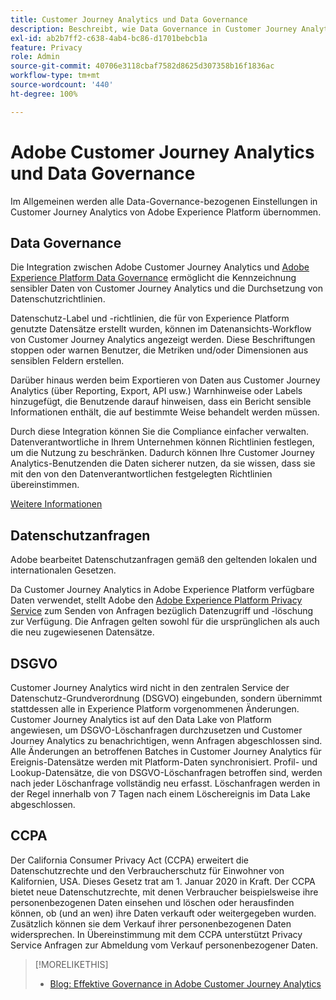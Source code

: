 ```yaml
---
title: Customer Journey Analytics und Data Governance
description: Beschreibt, wie Data Governance in Customer Journey Analytics funktioniert.
exl-id: ab2b7ff2-c638-4ab4-bc86-d1701bebcb1a
feature: Privacy
role: Admin
source-git-commit: 40706e3118cbaf7582d8625d307358b16f1836ac
workflow-type: tm+mt
source-wordcount: '440'
ht-degree: 100%

---
```


# Adobe Customer Journey Analytics und Data Governance

Im Allgemeinen werden alle Data-Governance-bezogenen Einstellungen in Customer Journey Analytics von Adobe Experience Platform übernommen.

## Data Governance

Die Integration zwischen Adobe Customer Journey Analytics und [Adobe Experience Platform Data Governance](https://experienceleague.adobe.com/docs/experience-platform/data-governance/home.html?lang=de) ermöglicht die Kennzeichnung sensibler Daten von Customer Journey Analytics und die Durchsetzung von Datenschutzrichtlinien.

Datenschutz-Label und -richtlinien, die für von Experience Platform genutzte Datensätze erstellt wurden, können im Datenansichts-Workflow von Customer Journey Analytics angezeigt werden. Diese Beschriftungen stoppen oder warnen Benutzer, die Metriken und/oder Dimensionen aus sensiblen Feldern erstellen.

Darüber hinaus werden beim Exportieren von Daten aus Customer Journey Analytics (über Reporting, Export, API usw.) Warnhinweise oder Labels hinzugefügt, die Benutzende darauf hinweisen, dass ein Bericht sensible Informationen enthält, die auf bestimmte Weise behandelt werden müssen.

Durch diese Integration können Sie die Compliance einfacher verwalten. Datenverantwortliche in Ihrem Unternehmen können Richtlinien festlegen, um die Nutzung zu beschränken. Dadurch können Ihre Customer Journey Analytics-Benutzenden die Daten sicherer nutzen, da sie wissen, dass sie mit den von den Datenverantwortlichen festgelegten Richtlinien übereinstimmen.

[Weitere Informationen](/help/data-views/data-governance.md)

## Datenschutzanfragen

Adobe bearbeitet Datenschutzanfragen gemäß den geltenden lokalen und internationalen Gesetzen.

Da Customer Journey Analytics in Adobe Experience Platform verfügbare Daten verwendet, stellt Adobe den [Adobe Experience Platform Privacy Service](https://experienceleague.adobe.com/docs/experience-platform/privacy/home.html?lang=de) zum Senden von Anfragen bezüglich Datenzugriff und -löschung zur Verfügung. Die Anfragen gelten sowohl für die ursprünglichen als auch die neu zugewiesenen Datensätze.

## DSGVO

Customer Journey Analytics wird nicht in den zentralen Service der Datenschutz-Grundverordnung (DSGVO) eingebunden, sondern übernimmt stattdessen alle in Experience Platform vorgenommenen Änderungen. Customer Journey Analytics ist auf den Data Lake von Platform angewiesen, um DSGVO-Löschanfragen durchzusetzen und Customer Journey Analytics zu benachrichtigen, wenn Anfragen abgeschlossen sind. Alle Änderungen an betroffenen Batches in Customer Journey Analytics für Ereignis-Datensätze werden mit Platform-Daten synchronisiert. Profil- und Lookup-Datensätze, die von DSGVO-Löschanfragen betroffen sind, werden nach jeder Löschanfrage vollständig neu erfasst. Löschanfragen werden in der Regel innerhalb von 7 Tagen nach einem Löschereignis im Data Lake abgeschlossen.

## CCPA

Der California Consumer Privacy Act (CCPA) erweitert die Datenschutzrechte und den Verbraucherschutz für Einwohner von Kalifornien, USA. Dieses Gesetz trat am 1. Januar 2020 in Kraft.
Der CCPA bietet neue Datenschutzrechte, mit denen Verbraucher beispielsweise ihre personenbezogenen Daten einsehen und löschen oder herausfinden können, ob (und an wen) ihre Daten verkauft oder weitergegeben wurden. Zusätzlich können sie dem Verkauf ihrer personenbezogenen Daten widersprechen.
In Übereinstimmung mit dem CCPA unterstützt Privacy Service Anfragen zur Abmeldung vom Verkauf personenbezogener Daten.

>[!MORELIKETHIS]
>
>* [Blog: Effektive Governance in Adobe Customer Journey Analytics](https://experienceleaguecommunities.adobe.com/t5/adobe-analytics-blogs/bg-p/adobe-analytics-blogs/page/4?lang=de)
